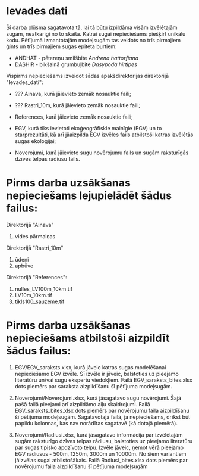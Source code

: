 # Ievades dati

Šī darba plūsma sagatavota tā, lai tā būtu izpildāma visām izvēlētajām sugām, neatkarīgi no to skaita.
Katrai sugai nepieciešams piešķirt unikālu kodu. Pētījumā izmantotajām modeļsugām tas veidots no trīs
pirmajiem ģints un trīs pirmajiem sugas epiteta burtiem:

- ANDHAT - pētereņu smilšbite *Andrena hattorfiana*
- DASHIR - bikšainā grumbuļbite *Dasypoda hirtipes*


Vispirms nepieciešams izveidot šādas apakšdirektorijas direktorijā "Ievades_dati":

- ??? Ainava, kurā jāievieto zemāk nosauktie faili;

- ??? Rastri_10m, kurā jāievieto zemāk nosauktie faili;

- References, kurā jāievieto zemāk nosauktie faili;

- EGV, kurā tiks ievietoti ekoģeogrāfiskie mainīgie (EGV) un to starprezultāti, kā arī
jāaizpilda EGV izvēles fails atbilstoši katras izvēlētās sugas ekoloģijai;

- Noverojumi, kurā jāievieto sugu novērojumu fails un sugām raksturīgās dzīves telpas rādiusu fails.


# Pirms darba uzsākšanas nepieciešams lejupielādēt šādus failus:

Direktorijā "Ainava"

1) vides pārmaiņas

Direktorijā "Rastri_10m"

1) ūdeņi
2) apbūve

Direktorijā "References":

1) nulles_LV100m_10km.tif
2) LV10m_10km.tif
3) tikls100_sauzeme.tif


# Pirms darba uzsākšanas nepieciešams atbilstoši aizpildīt šādus failus:

1) EGV/EGV_saraksts.xlsx, kurā jāveic katras sugas modelēšanai nepieciešamo EGV izvēle. 
Šī izvēle ir jāveic, balstoties uz pieejamo literatūru un/vai sugu ekspertu viedokļiem.
Failā EGV_saraksts_bites.xlsx dots piemērs par saraksta aizpildīšanu šī pētījuma modeļsugām.


2) Noverojumi/Noverojumi.xlsx, kurā jāsagatavo sugu novērojumi. Šajā pašā failā pieejami arī aizpildāmo aiļu skaidrojumi. 
Failā EGV_saraksts_bites.xlsx dots piemērs par novērojumu faila aizpildīšanu šī pētījuma modeļsugām. 
Sagatavotajā failā, ja nepieciešams, drīkst būt papildu kolonnas, kas nav norādītas sagatavē (kā dotajā piemērā).

3) Noverojumi/Radiusi.xlsx, kurā jāsagatavo informācija par izvēlētajām sugām raksturīgo dzīves telpas rādiusu, balstoties 
uz pieejamo literatūru par sugas tipisko apdzīvoto telpu. Izvēle jāveic, ņemot vērā pieejamo EGV rādiusus - 
500m, 1250m, 3000m un 10000m. No šiem variantiem jāizvēlas sugai atbilstošākais. 
Failā Radiusi_bites.xlsx dots piemērs par novērojumu faila aizpildīšanu šī pētījuma modeļsugām
